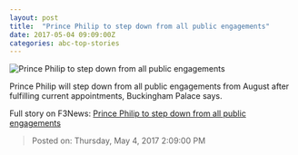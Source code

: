 ```yaml
---
layout: post
title:  "Prince Philip to step down from all public engagements"
date: 2017-05-04 09:09:00Z
categories: abc-top-stories
---
```


![Prince Philip to step down from all public engagements](http://www.abc.net.au/news/image/8257340-1x1-700x700.jpg)

Prince Philip will step down from all public engagements from August after fulfilling current appointments, Buckingham Palace says.


Full story on F3News: [Prince Philip to step down from all public engagements](http://www.f3nws.com/n/Y4EETE)

> Posted on: Thursday, May 4, 2017 2:09:00 PM
